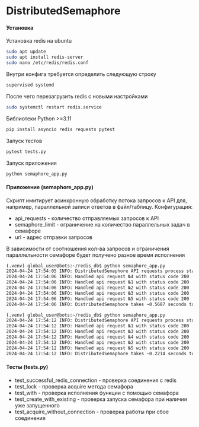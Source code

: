 # DistributedSemaphore

#### Установка
Установка redis на ubuntu 
```sh
sudo apt update
sudo apt install redis-server
sudo nano /etc/redis/redis.conf
```

Внутри конфига требуется определить следующую строку 
```sh
supervised systemd
```
После чего перезагрузить redis с новыми настройками
```sh
sudo systemctl restart redis.service
```

Библиотеки Python >=3.11
```sh
pip install asyncio redis requests pytest
```

Запуск тестов
```sh
pytest tests.py
```

Запуск приложения
```sh
python semaphore_app.py
```

#### Приложение (semaphore_app.py)
Скрипт имитирует асинхронную обработку потока запросов к API для, например, параллельной записи ответов в файл/таблицу. Конфигурация:
- api_requests - количество отправляемых запросов к API
- semaphore_limit - ограничение на количество параллельных задач в семафоре
- url - адрес отправки запросов

В зависимости от соотношения кол-ва запросов и ограничения параллельности семафоре будет получено разное время исполнения
```sh
(.venv) global_user@bots:~/redis_db$ python semaphore_app.py
2024-04-24 17:54:05 INFO: DistributedSemaphore API requests process started
2024-04-24 17:54:06 INFO: Handled api request №4 with status code 200
2024-04-24 17:54:06 INFO: Handled api request №1 with status code 200
2024-04-24 17:54:06 INFO: Handled api request №2 with status code 200
2024-04-24 17:54:06 INFO: Handled api request №3 with status code 200
2024-04-24 17:54:06 INFO: Handled api request №5 with status code 200
2024-04-24 17:54:06 INFO: DistributedSemaphore takes ~0.5687 seconds to handle 5 with 1 bounded limit
```
```sh
(.venv) global_user@bots:~/redis_db$ python semaphore_app.py
2024-04-24 17:54:12 INFO: DistributedSemaphore API requests process started
2024-04-24 17:54:12 INFO: Handled api request №1 with status code 200
2024-04-24 17:54:12 INFO: Handled api request №3 with status code 200
2024-04-24 17:54:12 INFO: Handled api request №4 with status code 200
2024-04-24 17:54:12 INFO: Handled api request №2 with status code 200
2024-04-24 17:54:12 INFO: Handled api request №5 with status code 200
2024-04-24 17:54:12 INFO: DistributedSemaphore takes ~0.2214 seconds to handle 5 with 5 bounded limit
```

#### Тесты (tests.py)
- test_successful_redis_connection - проверка соединения с redis
- test_lock - проверка acquire метода семафора
- test_with - проверка исполнения функции с помощью семафора 
- test_create_with_existing - проверка запуска семафора при наличии уже запущенного
- test_acquire_without_connection - проверка работы при сбое соединения